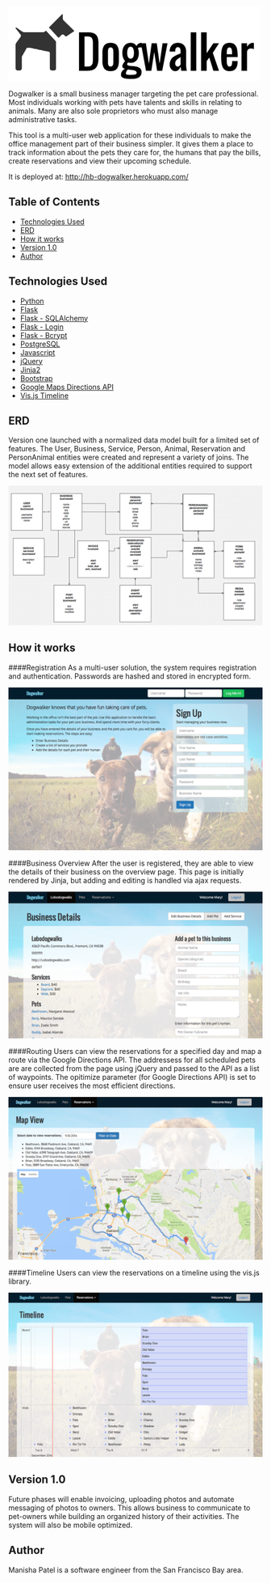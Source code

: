 ![Dogwalker Logo](/static/images/logo.png)

Dogwalker is a small business manager targeting the pet care professional. Most individuals working with pets have talents and skills in relating to animals. Many are also sole proprietors who must also manage administrative tasks.

This tool is a multi-user web application for these individuals to make the office management part of their business simpler. It gives them a place to track information about the pets they care for, the humans that pay the bills, create reservations and view their upcoming schedule. 

It is deployed at: <a src="http://hb-dogwalker.herokuapp.com/">http://hb-dogwalker.herokuapp.com/</a>
 

## Table of Contents
* [Technologies Used](#technologiesused)
* [ERD](#ERD)
* [How it works](#how)
* [Version 1.0](#v1)
* [Author](#author)

## <a name="technologiesused"></a>Technologies Used
* [Python](https://www.python.org/)
* [Flask](http://flask.pocoo.org/)
* [Flask - SQLAlchemy](http://flask.pocoo.org/)
* [Flask - Login](https://flask-login.readthedocs.io/en/latest/)
* [Flask - Bcrypt](http://flask-bcrypt.readthedocs.io/en/latest/)
* [PostgreSQL](https://www.postgresql.org)
* [Javascript](https://developer.mozilla.org/en-US/docs/Web/JavaScript)
* [jQuery](https://jquery.com/)
* [Jinja2](http://jinja.pocoo.org/docs/dev/)
* [Bootstrap](http://getbootstrap.com)
* [Google Maps Directions API](https://developers.google.com/maps/documentation/javascript/directions)
* [Vis.js Timeline](http://visjs.org)

## <a name="ERD"></a>ERD
Version one launched with a normalized data model built for a limited set of features. The User, Business, Service, Person, Animal, Reservation and PersonAnimal entities were created and represent a variety of joins. The model allows easy extension of the additional entities required to support the next set of features.

![PDF](/static/images/readme/erd_dogwalker.png)

## <a name="how"></a>How it works
####Registration
As a multi-user solution, the system requires registration and authentication. Passwords are hashed and stored in encrypted form.

![Registration](/static/images/readme/homepage.png)

####Business Overview
After the user is registered, they are able to view the details of their business on the overview page. This page is initially rendered by Jinja, but adding and editing is handled via ajax requests.

![Overview](/static/images/readme/overview.png)

####Routing
Users can view the reservations for a specified day and map a route via the Google Directions API. The addressess for all scheduled pets are are collected from the page using jQuery and passed to the API as a list of waypoints. The opitimize parameter (for Google Directions API) is set to ensure user receives the most efficient directions. 

![Routing](/static/images/readme/map.png)

####Timeline
Users can view the reservations on a timeline using the vis.js library. 

![Timeline](/static/images/readme/timeline.png)

## <a name="v1"></a>Version 1.0

Future phases will enable invoicing, uploading photos and automate messaging of photos to owners. This allows business to communicate to pet-owners while building an organized history of their activities. The system will also be mobile optimized.

## <a name="author"></a>Author
Manisha Patel is a software engineer from the San Francisco Bay area.